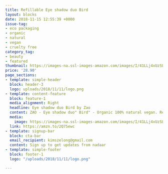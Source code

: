 ```yaml
---
title: Refillable Eye shadow duo Bird
layout: blocks
date: 2018-11-15 12:55:39 +0000
issue-tag:
- eco packaging 
- organic
- natural 
- vegan
- cruelty free
category_tag:
- beauty
- featured
thumbnail: https://images-na.ssl-images-amazon.com/images/I/41LLj4xUzSL.jpg
price: '28.90'
page_sections:
- template: simple-header
  block: header-3
  logo: uploads/2018/11/11/logo.png
- template: content-feature
  block: feature-1
  media_alignment: Right
  headline: Eye shadow duo Bird by Zao
  content: ZAO - Eye shadow duo" Bird" - Organic 100% natural vegan. Refillable packaging.
  media:
    image: https://images-na.ssl-images-amazon.com/images/I/41LLj4xUzSL.jpg
  link: https://amzn.to/2Q75ewc
- template: signup-bar
  block: cta-bar
  email_recipient: kimszelong@gmail.com
  content: Sign up to get updates from nadaar
- template: simple-footer
  block: footer-1
  logo: "/uploads/2018/11/11/logo.png"

---
```

